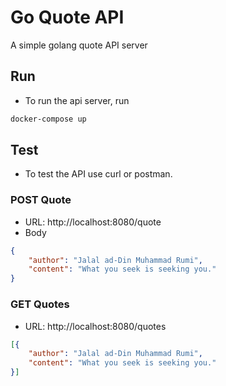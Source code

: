 # Go Quote API
A simple golang quote API server

## Run
- To run the api server, run
```sh
docker-compose up
```

## Test
- To test the API use curl or postman.

### POST Quote
- URL: http://localhost:8080/quote
- Body
```json
{
    "author": "Jalal ad-Din Muhammad Rumi",
    "content": "What you seek is seeking you."
}
```

### GET Quotes
- URL: http://localhost:8080/quotes
```json
[{
    "author": "Jalal ad-Din Muhammad Rumi",
    "content": "What you seek is seeking you."
}]
```